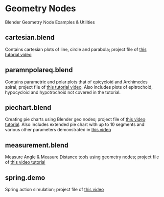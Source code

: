 # Geometry Nodes

Blender Geometry Node Examples & Utilities

## cartesian.blend

Contains cartesian plots of line, circle and parabola; project file of [this tutorial video](https://youtu.be/V6VdmOlLgcM)

## paramnpolareq.blend

Contains parametric and polar plots that of epicycloid and Archimedes spiral; project file of [this tutorial video](https://youtu.be/3Z_as4UEJLA). Also includes plots of epitrochoid, hypocycloid and hypotrochoid not covered in the tutorial.

## piechart.blend

Creating pie charts using Blender geo nodes; project file of [this video tutorial](https://youtu.be/19ptQCVCak0). Also includes extended pie chart with up to 10 segments and various other parameters demonstrated in [this video](https://youtu.be/Ry8ySp-Fsmw)

## measurement.blend

Measure Angle & Measure Distance tools using geometry nodes; project file of [this video tutorial](https://youtu.be/zbFoJiug8Ss)

## spring.demo

Spring action simulation; project file of [this video](https://youtu.be/_c5fS_DTFAs)
